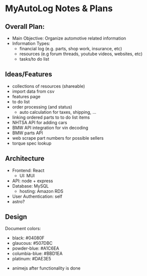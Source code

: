 # MyAutoLog Notes & Plans
## Overall Plan:
- Main Objective: Organize automotive related information
- Information Types:
  - financial log (e.g. parts, shop work, insurance, etc)
  - resources (e.g forum threads, youtube videos, websites, etc)
  - tasks/to do list

## Ideas/Features
 - collections of resources (shareable)
 - import data from csv
 - features page
 - to do list
 - order processing (and status)
   - auto calculation for taxes, shipping, ...
 - linking ordered parts to to do list items
 - NHTSA API for adding cars
 - BMW API integration for vin decoding
 - BMW parts API
 - web scrape part numbers for possible sellers
 - torque spec lookup
## Architecture
 - Frontend: React
   - UI: MUI
 - API: node + express
 - Database: MySQL
   - hosting: Amazon RDS
 - User Authentication: self
 - astro?
 
 
 
## Design
Document colors:
  * black: #04080F
  * glaucous: #507DBC
  * powder-blue: #A1C6EA
  * columbia-blue: #BBD1EA
  * platinum: #DAE3E5

- animejs after functionality is done


